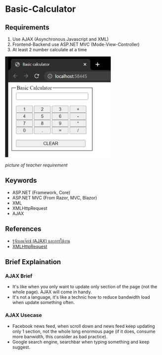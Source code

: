 # Basic-Calculator

## Requirements
1. Use AJAX (Asynchronous Javascript and XML)
2. Frontend-Backend use ASP.NET MVC (Mode-View-Controller)
3. At least 2 number calculate at a time

![basic-requirement-picture](img/requirement.png)

*picture of teacher requirement*


## Keywords
- ASP.NET (Framework, Core)
- ASP.NET MVC (From Razor, MVC, Blazor)
- XML
- XMLHttpRequest
- AJAX

## References
- [รู้จักเอแจ๊กซ์ (AJAX) และการใช้งาน](https://sysadmin.psu.ac.th/2020/07/28/%E0%B8%A3%E0%B8%B9%E0%B9%89%E0%B8%88%E0%B8%B1%E0%B8%81%E0%B9%80%E0%B8%AD%E0%B9%81%E0%B8%88%E0%B9%8A%E0%B8%81%E0%B8%8B%E0%B9%8C-ajax-%E0%B9%81%E0%B8%A5%E0%B8%B0%E0%B8%81%E0%B8%B2%E0%B8%A3%E0%B9%83/#:~:text=AJAX%20%E0%B8%A2%E0%B9%88%E0%B8%AD%E0%B8%A1%E0%B8%B2%E0%B8%88%E0%B8%B2%E0%B8%81%E0%B8%84%E0%B8%B3,%E0%B9%81%E0%B8%AD%E0%B8%9B%E0%B8%9E%E0%B8%A5%E0%B8%B4%E0%B9%80%E0%B8%84%E0%B8%8A%E0%B8%B1%E0%B8%99)
- [XMLHttpRequest](https://developer.mozilla.org/en-US/docs/Web/API/XMLHttpRequest)

## Brief Explaination
### AJAX Brief
- It's like when you only want to update only section of the page (not the whole page). AJAX will come in handy.
- It's not a language, it's like a technic how to reduce bandwidth load when update something often.
### AJAX Usecase
- Facebook news feed, when scroll down and news feed keep updating only 1 section, not the whole long enormous page (if it does, consume more banwidth, this consider as bad practice).
- Google search engine, searchbar when typing something and keep suggest.